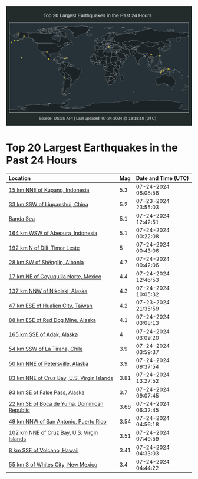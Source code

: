 ![Map](./map.png)

# Top 20 Largest Earthquakes in the Past 24 Hours

| Location | Mag | Date and Time (UTC) |
|:---|:---|:---|
| [15 km NNE of Kupang, Indonesia](https://earthquake.usgs.gov/earthquakes/eventpage/us6000nf5v) | 5.3 | 07-24-2024 08:08:58 |
| [33 km SSW of Liupanshui, China](https://earthquake.usgs.gov/earthquakes/eventpage/us6000nf1m) | 5.2 | 07-23-2024 23:55:03 |
| [Banda Sea](https://earthquake.usgs.gov/earthquakes/eventpage/us6000nf8g) | 5.1 | 07-24-2024 12:42:51 |
| [164 km WSW of Abepura, Indonesia](https://earthquake.usgs.gov/earthquakes/eventpage/us6000nf1t) | 5.1 | 07-24-2024 00:22:08 |
| [192 km N of Dili, Timor Leste](https://earthquake.usgs.gov/earthquakes/eventpage/us6000nf23) | 5 | 07-24-2024 00:43:06 |
| [28 km SW of Shëngjin, Albania](https://earthquake.usgs.gov/earthquakes/eventpage/us6000nf22) | 4.7 | 07-24-2024 00:42:06 |
| [17 km NE of Coyuquilla Norte, Mexico](https://earthquake.usgs.gov/earthquakes/eventpage/us6000nf8n) | 4.4 | 07-24-2024 12:46:53 |
| [137 km NNW of Nikolski, Alaska](https://earthquake.usgs.gov/earthquakes/eventpage/us6000nf77) | 4.3 | 07-24-2024 10:05:32 |
| [47 km ESE of Hualien City, Taiwan](https://earthquake.usgs.gov/earthquakes/eventpage/us6000nf0q) | 4.2 | 07-23-2024 21:35:59 |
| [88 km ESE of Red Dog Mine, Alaska](https://earthquake.usgs.gov/earthquakes/eventpage/ak0249gqjja3) | 4.1 | 07-24-2024 03:08:13 |
| [165 km SSE of Adak, Alaska](https://earthquake.usgs.gov/earthquakes/eventpage/ak0249gqjs0x) | 4 | 07-24-2024 03:09:20 |
| [54 km SSW of La Tirana, Chile](https://earthquake.usgs.gov/earthquakes/eventpage/us6000nf3x) | 3.9 | 07-24-2024 03:59:37 |
| [50 km NNE of Petersville, Alaska](https://earthquake.usgs.gov/earthquakes/eventpage/ak0249guafvl) | 3.9 | 07-24-2024 09:37:54 |
| [83 km NNE of Cruz Bay, U.S. Virgin Islands](https://earthquake.usgs.gov/earthquakes/eventpage/pr2024206003) | 3.81 | 07-24-2024 13:27:52 |
| [93 km SE of False Pass, Alaska](https://earthquake.usgs.gov/earthquakes/eventpage/us6000nf6p) | 3.7 | 07-24-2024 09:07:45 |
| [22 km SE of Boca de Yuma, Dominican Republic](https://earthquake.usgs.gov/earthquakes/eventpage/pr2024206001) | 3.66 | 07-24-2024 06:32:45 |
| [49 km NNW of San Antonio, Puerto Rico](https://earthquake.usgs.gov/earthquakes/eventpage/pr2024206000) | 3.54 | 07-24-2024 04:56:18 |
| [102 km NNE of Cruz Bay, U.S. Virgin Islands](https://earthquake.usgs.gov/earthquakes/eventpage/pr2024206002) | 3.51 | 07-24-2024 07:49:59 |
| [8 km SSE of Volcano, Hawaii](https://earthquake.usgs.gov/earthquakes/eventpage/hv74358161) | 3.41 | 07-24-2024 04:33:03 |
| [55 km S of Whites City, New Mexico](https://earthquake.usgs.gov/earthquakes/eventpage/tx2024okxn) | 3.4 | 07-24-2024 04:44:22 |
